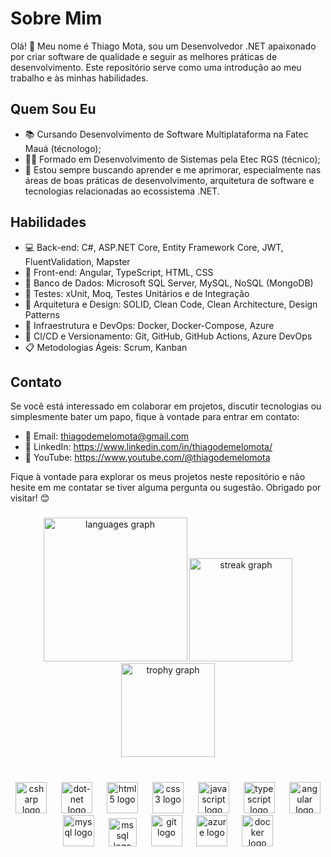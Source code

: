 # Sobre Mim

Olá! 👋 Meu nome é Thiago Mota, sou um Desenvolvedor .NET apaixonado por criar software de qualidade e seguir as melhores práticas de desenvolvimento. Este repositório serve como uma introdução ao meu trabalho e às minhas habilidades.

## Quem Sou Eu

- 📚 Cursando Desenvolvimento de Software Multiplataforma na Fatec Mauá (técnologo);
- 👨‍🎓 Formado em Desenvolvimento de Sistemas pela Etec RGS (técnico);
- 🌱 Estou sempre buscando aprender e me aprimorar, especialmente nas áreas de boas práticas de desenvolvimento, arquitetura de software e tecnologias relacionadas ao ecossistema .NET.

## Habilidades

- 💻 Back-end: C#, ASP.NET Core, Entity Framework Core, JWT, FluentValidation, Mapster
- 🎨 Front-end: Angular, TypeScript, HTML, CSS
- 💾 Banco de Dados: Microsoft SQL Server, MySQL, NoSQL (MongoDB)
- 🧪 Testes: xUnit, Moq, Testes Unitários e de Integração
- 🧠 Arquitetura e Design: SOLID, Clean Code, Clean Architecture, Design Patterns
- 🐳 Infraestrutura e DevOps: Docker, Docker-Compose, Azure
- 🔁 CI/CD e Versionamento: Git, GitHub, GitHub Actions, Azure DevOps
- 📋 Metodologias Ágeis: Scrum, Kanban

## Contato

Se você está interessado em colaborar em projetos, discutir tecnologias ou simplesmente bater um papo, fique à vontade para entrar em contato:

- 📧 Email: thiagodemelomota@gmail.com
- 💼 LinkedIn: https://www.linkedin.com/in/thiagodemelomota/
- 🎥 YouTube: https://www.youtube.com/@thiagodemelomota

Fique à vontade para explorar os meus projetos neste repositório e não hesite em me contatar se tiver alguma pergunta ou sugestão. Obrigado por visitar! 😊

###

<div align="center">
  <img src="https://github-readme-stats.vercel.app/api/top-langs?username=Ghitado&locale=pt-br&hide_title=false&layout=compact&card_width=400&langs_count=5&theme=discord_old_blurple&hide_border=false&order=2" height="230" alt="languages graph"  />
  <img src="https://streak-stats.demolab.com?user=Ghitado&locale=pt-br&mode=daily&theme=discord_old_blurple&hide_border=false&border_radius=5&order=3" height="165" alt="streak graph"  />
  <img src="https://github-profile-trophy.vercel.app?username=Ghitado&theme=discord&column=-1&row=1&margin-w=8&margin-h=8&no-bg=false&no-frame=false&order=4" height="150" alt="trophy graph"  />
</div>

###

</div>
<br>
<div align="center">
  <img src="https://skillicons.dev/icons?i=cs" height="50" alt="csharp logo"  />
  <img width="15" />
  <img src="https://skillicons.dev/icons?i=dotnet" height="50" alt="dot-net logo"  />
  <img width="15" />
  <img src="https://cdn.jsdelivr.net/gh/devicons/devicon/icons/html5/html5-original.svg" height="50" alt="html5 logo"  />
  <img width="15" />
  <img src="https://cdn.jsdelivr.net/gh/devicons/devicon/icons/css3/css3-original.svg" height="50" alt="css3 logo"  />
  <img width="15" />
  <img src="https://cdn.jsdelivr.net/gh/devicons/devicon/icons/javascript/javascript-original.svg" height="50" alt="javascript logo"  />
  <img width="15" />
  <img src="https://cdn.jsdelivr.net/gh/devicons/devicon/icons/typescript/typescript-original.svg" height="50" alt="typescript logo"  />
  <img width="15" />
  <img src="https://cdn.jsdelivr.net/gh/devicons/devicon/icons/angular/angular-original.svg" height="50" alt="angular logo"  />
  <img width="15" />
  <img src="https://skillicons.dev/icons?i=mysql" height="50" alt="mysql logo"  />
  <img width="15" />
  <img src="https://cdn.jsdelivr.net/gh/devicons/devicon/icons/microsoftsqlserver/microsoftsqlserver-original.svg" height="45" alt="mssql logo"  />
  <img width="15" />
  <img src="https://cdn.jsdelivr.net/gh/devicons/devicon/icons/git/git-original.svg" height="50" alt="git logo"  />
  <img width="15" />
  <img src="https://cdn.jsdelivr.net/gh/devicons/devicon/icons/azure/azure-original.svg" height="50" alt="azure logo"  />
  <img width="15" />
  <img src="https://cdn.simpleicons.org/docker/2496ED" height="50" alt="docker logo"  />
  <img width="15" />
</div>
